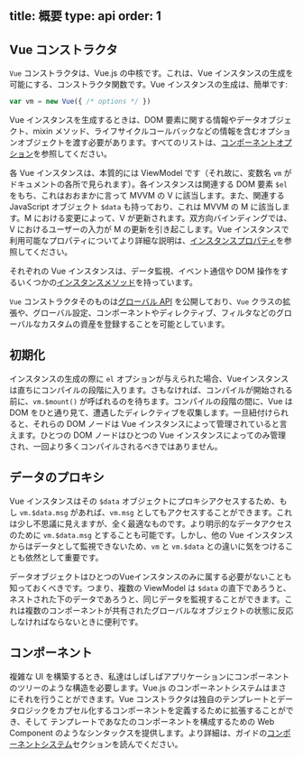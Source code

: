 title: 概要
type: api
order: 1
---

## Vue コンストラクタ

`Vue` コンストラクタは、Vue.js の中核です。これは、Vue インスタンスの生成を可能にする、コンストラクタ関数です。Vue インスタンスの生成は、簡単です:

``` js
var vm = new Vue({ /* options */ })
```

Vue インスタンスを生成するときは、DOM 要素に関する情報やデータオブジェクト、mixin メソッド、ライフサイクルコールバックなどの情報を含むオプションオブジェクトを渡す必要があります。すべてのリストは、[コンポーネントオプション](/api/options.html)を参照してください。

各 Vue インスタンスは、本質的には ViewModel です（それ故に、変数名 `vm` がドキュメントの各所で見られます）。各インスタンスは関連する DOM 要素 `$el` をもち、これはおおまかに言って MVVM の V に該当します。また、関連する JavaScript オブジェクト `$data` も持っており、これは MVVM の M に該当します。M における変更によって、V が更新されます。双方向バインディングでは、V におけるユーザーの入力が M の更新を引き起こします。Vue インスタンスで利用可能なプロパティについてより詳細な説明は、[インスタンスプロパティ](/api/instance-properties.html)を参照してください。

それぞれの Vue インスタンスは、データ監視、イベント通信や DOM 操作をするいくつかの[インスタンスメソッド](/api/instance-methods.html)を持っています。

`Vue` コンストラクタそのものは[グローバル API](/api/global-api.html) を公開しており、`Vue` クラスの拡張や、グローバル設定、コンポーネントやディレクティブ、フィルタなどのグローバルなカスタムの資産を登録することを可能としています。

## 初期化

インスタンスの生成の際に `el` オプションが与えられた場合、Vueインスタンスは直ちにコンパイルの段階に入ります。さもなければ、コンパイルが開始される前に、`vm.$mount()` が呼ばれるのを待ちます。コンパイルの段階の間に、Vue は DOM をひと通り見て、遭遇したディレクティブを収集します。一旦紐付けられると、それらの DOM ノードは Vue インスタンスによって管理されていると言えます。ひとつの DOM ノードはひとつの Vue インスタンスによってのみ管理され、一回より多くコンパイルされるべきではありません。

## データのプロキシ

Vue インスタンスはその `$data` オブジェクトにプロキシアクセスするため、もし `vm.$data.msg` があれば、`vm.msg` としてもアクセスすることができます。これは少し不思議に見えますが、全く最適なものです。より明示的なデータアクセスのために `vm.$data.msg` とすることも可能です。しかし、他の Vue インスタンスからはデータとして監視できないため、`vm` と `vm.$data` との違いに気をつけることも依然として重要です。

データオブジェクトはひとつのVueインスタンスのみに属する必要がないことも知っておくべきです。つまり、複数の ViewModel は `$data` の直下であろうと、ネストされた下のデータであろうと、同じデータを監視することができます。これは複数のコンポーネントが共有されたグローバルなオブジェクトの状態に反応しなければならないときに便利です。

## コンポーネント

複雑な UI を構築するとき、私達はしばしばアプリケーションにコンポーネントのツリーのような構造を必要します。Vue.js のコンポーネントシステムはまさにそれを行うことができます。Vue コンストラクタは独自のテンプレートとデータロジックをカプセル化するコンポーネントを定義するために拡張することができ、そして テンプレートであなたのコンポーネントを構成するための Web Component のようなシンタックスを提供します。より詳細は、ガイドの[コンポーネントシステム](/guide/components.html)セクションを読んでください。
